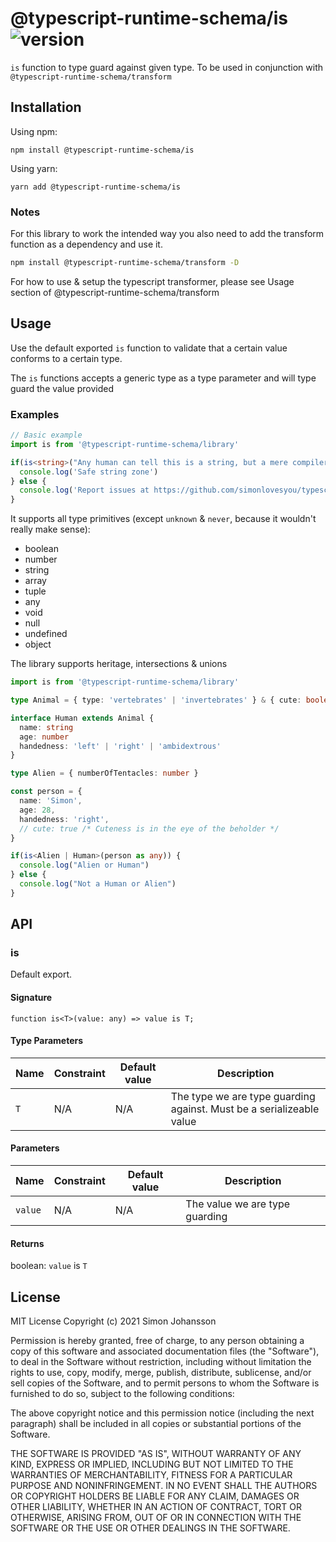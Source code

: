 # @typescript-runtime-schema/is ![version](https://badgen.net/badge/version/0.1.1/blue)
`is` function to type guard against given type. To be used in conjunction with `@typescript-runtime-schema/transform`

## Installation
Using npm:
```
npm install @typescript-runtime-schema/is
```
Using yarn:
```
yarn add @typescript-runtime-schema/is
```
### Notes
For this library to work the intended way you also need to add the transform function as a dependency and use it.
```bash
npm install @typescript-runtime-schema/transform -D
```

For how to use & setup the typescript transformer, please see Usage section of @typescript-runtime-schema/transform
## Usage
Use the default exported `is` function to validate that a certain value conforms to a certain type.

The `is` functions accepts a generic type as a type parameter and will type guard the value provided

### Examples
```ts
// Basic example
import is from '@typescript-runtime-schema/library'

if(is<string>("Any human can tell this is a string, but a mere compiler won't know because it is cast" as any)) {
  console.log('Safe string zone')
} else {
  console.log('Report issues at https://github.com/simonlovesyou/typescript-runtime-schema/issues')
}
```

It supports all type primitives (except `unknown` & `never`, because it wouldn't really make sense):
* boolean
* number
* string
* array
* tuple
* any
* void
* null
* undefined
* object

The library supports heritage, intersections & unions

```ts
import is from '@typescript-runtime-schema/library'

type Animal = { type: 'vertebrates' | 'invertebrates' } & { cute: boolean }

interface Human extends Animal {
  name: string
  age: number
  handedness: 'left' | 'right' | 'ambidextrous'
}

type Alien = { numberOfTentacles: number }

const person = {
  name: 'Simon',
  age: 28,
  handedness: 'right',
  // cute: true /* Cuteness is in the eye of the beholder */ 
}

if(is<Alien | Human>(person as any)) {
  console.log("Alien or Human")
} else {
  console.log("Not a Human or Alien")
}
```
## API
### is
Default export.

#### Signature
`function is<T>(value: any) => value is T;`

#### Type Parameters
Name | Constraint | Default value | Description |
------ | ------ | ------ | ------ |
`T` | N/A | N/A | The type we are type guarding against. Must be a serializeable value |

#### Parameters
Name | Constraint | Default value | Description |
------ | ------ | ------ | ------ |
`value` | N/A | N/A | The value we are type guarding

#### Returns
boolean: `value` is `T`


## License
MIT License Copyright (c) 2021 Simon Johansson

Permission is hereby granted, free of charge, to any person obtaining a copy of this software and associated documentation files (the "Software"), to deal in the Software without restriction, including without limitation the rights to use, copy, modify, merge, publish, distribute, sublicense, and/or sell copies of the Software, and to permit persons to whom the Software is furnished to do so, subject to the following conditions:

The above copyright notice and this permission notice (including the next paragraph) shall be included in all copies or substantial portions of the Software.

THE SOFTWARE IS PROVIDED "AS IS", WITHOUT WARRANTY OF ANY KIND, EXPRESS OR IMPLIED, INCLUDING BUT NOT LIMITED TO THE WARRANTIES OF MERCHANTABILITY, FITNESS FOR A PARTICULAR PURPOSE AND NONINFRINGEMENT. IN NO EVENT SHALL THE AUTHORS OR COPYRIGHT HOLDERS BE LIABLE FOR ANY CLAIM, DAMAGES OR OTHER LIABILITY, WHETHER IN AN ACTION OF CONTRACT, TORT OR OTHERWISE, ARISING FROM, OUT OF OR IN CONNECTION WITH THE SOFTWARE OR THE USE OR OTHER DEALINGS IN THE SOFTWARE.